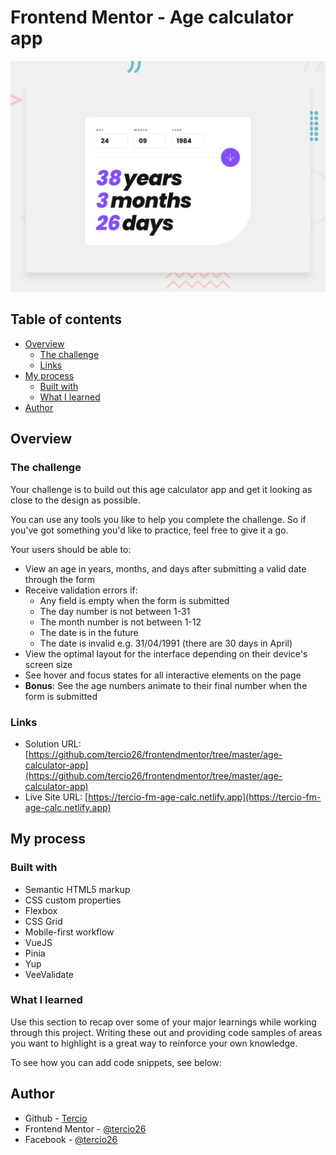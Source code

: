 # Frontend Mentor - Age calculator app

![Design preview for the Age calculator app coding challenge](./design/desktop-preview.jpg)

## Table of contents

- [Overview](#overview)
  - [The challenge](#the-challenge)
  - [Links](#links)
- [My process](#my-process)
  - [Built with](#built-with)
  - [What I learned](#what-i-learned)
- [Author](#author)

## Overview

### The challenge

Your challenge is to build out this age calculator app and get it looking as close to the design as possible.

You can use any tools you like to help you complete the challenge. So if you've got something you'd like to practice, feel free to give it a go.

Your users should be able to: 

- View an age in years, months, and days after submitting a valid date through the form
- Receive validation errors if:
  - Any field is empty when the form is submitted
  - The day number is not between 1-31
  - The month number is not between 1-12
  - The date is in the future
  - The date is invalid e.g. 31/04/1991 (there are 30 days in April)
- View the optimal layout for the interface depending on their device's screen size
- See hover and focus states for all interactive elements on the page
- **Bonus**: See the age numbers animate to their final number when the form is submitted


### Links

- Solution URL: [https://github.com/tercio26/frontendmentor/tree/master/age-calculator-app](https://github.com/tercio26/frontendmentor/tree/master/age-calculator-app)
- Live Site URL: [https://tercio-fm-age-calc.netlify.app](https://tercio-fm-age-calc.netlify.app)

## My process

### Built with

- Semantic HTML5 markup
- CSS custom properties
- Flexbox
- CSS Grid
- Mobile-first workflow
- VueJS
- Pinia
- Yup
- VeeValidate

### What I learned

Use this section to recap over some of your major learnings while working through this project. Writing these out and providing code samples of areas you want to highlight is a great way to reinforce your own knowledge.

To see how you can add code snippets, see below:


## Author

- Github - [Tercio](https://github.com/tercio26)
- Frontend Mentor - [@tercio26](https://www.frontendmentor.io/profile/tercio26)
- Facebook - [@tercio26](https://www.facebook.com/tercio26)
